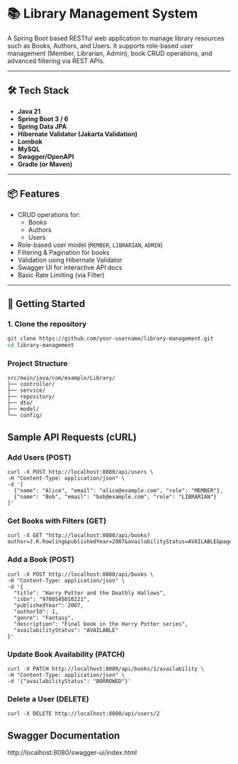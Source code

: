 # 📚 Library Management System

A Spring Boot based RESTful web application to manage library resources such as Books, Authors, and Users. It supports role-based user management (Member, Librarian, Admin), book CRUD operations, and advanced filtering via REST APIs.

---

## 🛠️ Tech Stack

- **Java 21**
- **Spring Boot 3 / 6**
- **Spring Data JPA**
- **Hibernate Validator (Jakarta Validation)**
- **Lombok**
- **MySQL**
- **Swagger/OpenAPI**
- **Gradle (or Maven)**

---

## 📦 Features

- CRUD operations for:
    - Books
    - Authors
    - Users
- Role-based user model (`MEMBER`, `LIBRARIAN`, `ADMIN`)
- Filtering & Pagination for books
- Validation using Hibernate Validator
- Swagger UI for interactive API docs
- Basic Rate Limiting (via Filter)

---

## 🚀 Getting Started

### 1. Clone the repository

```bash
git clone https://github.com/your-username/library-management.git
cd library-management
```

### Project Structure
```
src/main/java/com/example/Library/
├── controller/
├── service/
├── repository/
├── dto/
├── model/
└── config/
```
## Sample API Requests (cURL)
### Add Users (POST)
```
curl -X POST http://localhost:8080/api/users \
-H "Content-Type: application/json" \
-d '[
  {"name": "Alice", "email": "alice@example.com", "role": "MEMBER"},
  {"name": "Bob", "email": "bob@example.com", "role": "LIBRARIAN"}
]'
```
### Get Books with Filters (GET)
```
curl -X GET "http://localhost:8080/api/books?author=J.K.Rowling&publishedYear=2007&availabilityStatus=AVAILABLE&page=0&size=10"
```

### Add a Book (POST)
```
curl -X POST http://localhost:8080/api/books \
-H "Content-Type: application/json" \
-d '{
  "title": "Harry Potter and the Deathly Hallows",
  "isbn": "9780545010221",
  "publishedYear": 2007,
  "authorId": 1,
  "genre": "Fantasy",
  "description": "Final book in the Harry Potter series",
  "availabilityStatus": "AVAILABLE"
}'

```

### Update Book Availability (PATCH)
```
curl -X PATCH http://localhost:8080/api/books/1/availability \
-H "Content-Type: application/json" \
-d '{"availabilityStatus": "BORROWED"}'
```

### Delete a User (DELETE)
```
curl -X DELETE http://localhost:8080/api/users/2
```

## Swagger Documentation
http://localhost:8080/swagger-ui/index.html
